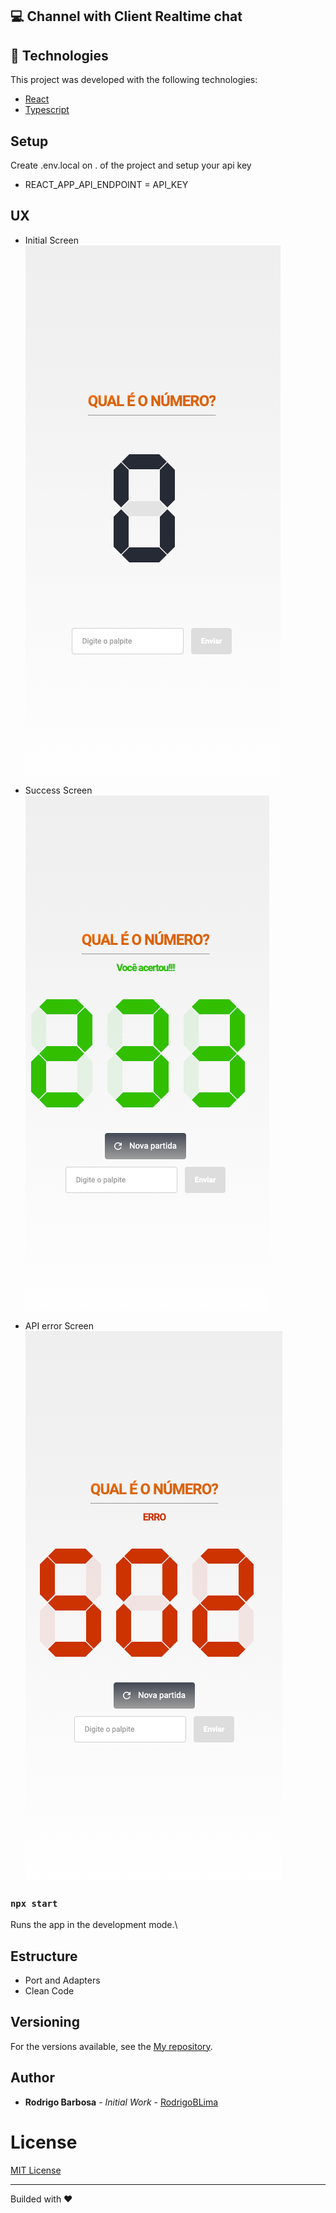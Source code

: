 ## 💻 Channel with Client Realtime chat

## 🚀 Technologies

This project was developed with the following technologies:

- [React](https://pt-br.reactjs.org/)
- [Typescript](https://www.typescriptlang.org/docs/)

## Setup

Create .env.local on . of the project and setup your api key

- REACT_APP_API_ENDPOINT = API_KEY 

## UX
  - Initial Screen  
    <img src="/src/assets/images/initial-screen.png" />
    <br/>
  - Success Screen
    <img src="/src/assets/images/sucess-screen.png" />
    <br/>
    
 - API error Screen
    <img src="/src/assets/images/error-screen.png" />

### `npx start`

Runs the app in the development mode.\

## Estructure

- Port and Adapters
- Clean Code

## Versioning

For the versions available, see the [My repository](https://github.com/RodrigoBLima/what-is-the-number).

## Author

* **Rodrigo Barbosa** - *Initial Work* - [RodrigoBLima](https://github.com/RodrigoBLima)

# License
[MIT License](/LICENSE)

---

Builded with ♥
